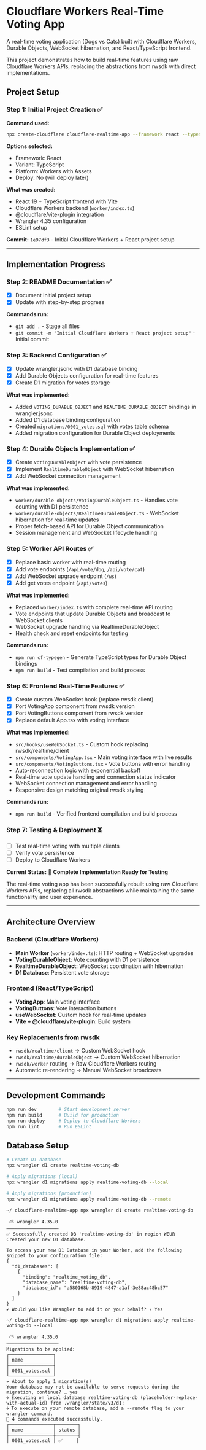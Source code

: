 # Cloudflare Workers Real-Time Voting App

A real-time voting application (Dogs vs Cats) built with Cloudflare Workers, Durable Objects, WebSocket hibernation, and React/TypeScript frontend.

This project demonstrates how to build real-time features using raw Cloudflare Workers APIs, replacing the abstractions from rwsdk with direct implementations.

## Project Setup

### Step 1: Initial Project Creation ✅
**Command used:** 
```bash
npx create-cloudflare cloudflare-realtime-app --framework react --typescript --git
```

**Options selected:**
- Framework: React
- Variant: TypeScript  
- Platform: Workers with Assets
- Deploy: No (will deploy later)

**What was created:**
- React 19 + TypeScript frontend with Vite
- Cloudflare Workers backend (`worker/index.ts`)
- @cloudflare/vite-plugin integration
- Wrangler 4.35 configuration
- ESLint setup

**Commit:** `1e97df3` - Initial Cloudflare Workers + React project setup

---

## Implementation Progress

### Step 2: README Documentation ✅
- [x] Document initial project setup
- [x] Update with step-by-step progress

**Commands run:**
- `git add .` - Stage all files
- `git commit -m "Initial Cloudflare Workers + React project setup"` - Initial commit

### Step 3: Backend Configuration ✅
- [x] Update wrangler.jsonc with D1 database binding
- [x] Add Durable Objects configuration for real-time features
- [x] Create D1 migration for votes storage

**What was implemented:**
- Added `VOTING_DURABLE_OBJECT` and `REALTIME_DURABLE_OBJECT` bindings in wrangler.jsonc
- Added D1 database binding configuration
- Created `migrations/0001_votes.sql` with votes table schema
- Added migration configuration for Durable Object deployments

### Step 4: Durable Objects Implementation ✅
- [x] Create `VotingDurableObject` with vote persistence
- [x] Implement `RealtimeDurableObject` with WebSocket hibernation
- [x] Add WebSocket connection management

**What was implemented:**
- `worker/durable-objects/VotingDurableObject.ts` - Handles vote counting with D1 persistence
- `worker/durable-objects/RealtimeDurableObject.ts` - WebSocket hibernation for real-time updates
- Proper fetch-based API for Durable Object communication
- Session management and WebSocket lifecycle handling

### Step 5: Worker API Routes ✅
- [x] Replace basic worker with real-time routing
- [x] Add vote endpoints (`/api/vote/dog`, `/api/vote/cat`)
- [x] Add WebSocket upgrade endpoint (`/ws`)
- [x] Add get votes endpoint (`/api/votes`)

**What was implemented:**
- Replaced `worker/index.ts` with complete real-time API routing
- Vote endpoints that update Durable Objects and broadcast to WebSocket clients
- WebSocket upgrade handling via RealtimeDurableObject
- Health check and reset endpoints for testing

**Commands run:**
- `npm run cf-typegen` - Generate TypeScript types for Durable Object bindings
- `npm run build` - Test compilation and build process

### Step 6: Frontend Real-Time Features ✅
- [x] Create custom WebSocket hook (replace rwsdk client)
- [x] Port VotingApp component from rwsdk version
- [x] Port VotingButtons component from rwsdk version
- [x] Replace default App.tsx with voting interface

**What was implemented:**
- `src/hooks/useWebSocket.ts` - Custom hook replacing rwsdk/realtime/client
- `src/components/VotingApp.tsx` - Main voting interface with live results
- `src/components/VotingButtons.tsx` - Vote buttons with error handling
- Auto-reconnection logic with exponential backoff
- Real-time vote update handling and connection status indicator
- WebSocket connection management and error handling
- Responsive design matching original rwsdk styling

**Commands run:**
- `npm run build` - Verified frontend compilation and build process

### Step 7: Testing & Deployment ⏳
- [ ] Test real-time voting with multiple clients
- [ ] Verify vote persistence
- [ ] Deploy to Cloudflare Workers

**Current Status:** 🎉 **Complete Implementation Ready for Testing**

The real-time voting app has been successfully rebuilt using raw Cloudflare Workers APIs, replacing all rwsdk abstractions while maintaining the same functionality and user experience.

---

## Architecture Overview

### Backend (Cloudflare Workers)
- **Main Worker** (`worker/index.ts`): HTTP routing + WebSocket upgrades
- **VotingDurableObject**: Vote counting with D1 persistence
- **RealtimeDurableObject**: WebSocket coordination with hibernation
- **D1 Database**: Persistent vote storage

### Frontend (React/TypeScript)
- **VotingApp**: Main voting interface
- **VotingButtons**: Vote interaction buttons
- **useWebSocket**: Custom hook for real-time updates
- **Vite + @cloudflare/vite-plugin**: Build system

### Key Replacements from rwsdk
- `rwsdk/realtime/client` → Custom WebSocket hook
- `rwsdk/realtime/durableObject` → Custom WebSocket hibernation
- `rwsdk/worker` routing → Raw Cloudflare Workers routing
- Automatic re-rendering → Manual WebSocket broadcasts

---

## Development Commands

```bash
npm run dev        # Start development server
npm run build      # Build for production  
npm run deploy     # Deploy to Cloudflare Workers
npm run lint       # Run ESLint
```

## Database Setup

```bash
# Create D1 database
npx wrangler d1 create realtime-voting-db

# Apply migrations (local)
npx wrangler d1 migrations apply realtime-voting-db --local

# Apply migrations (production)
npx wrangler d1 migrations apply realtime-voting-db --remote
```




```
~/ cloudflare-realtime-app npx wrangler d1 create realtime-voting-db

 ⛅️ wrangler 4.35.0
───────────────────
✅ Successfully created DB 'realtime-voting-db' in region WEUR
Created your new D1 database.

To access your new D1 Database in your Worker, add the following snippet to your configuration file:
{
  "d1_databases": [
    {
      "binding": "realtime_voting_db",
      "database_name": "realtime-voting-db",
      "database_id": "a580168b-8919-4847-a1af-3e88ac48bc57"
    }
  ]
}
✔ Would you like Wrangler to add it on your behalf? › Yes
```


```
~/ cloudflare-realtime-app npx wrangler d1 migrations apply realtime-voting-db --local

 ⛅️ wrangler 4.35.0
───────────────────
Migrations to be applied:
┌────────────────┐
│ name           │
├────────────────┤
│ 0001_votes.sql │
└────────────────┘
✔ About to apply 1 migration(s)
Your database may not be available to serve requests during the migration, continue? … yes
🌀 Executing on local database realtime-voting-db (placeholder-replace-with-actual-id) from .wrangler/state/v3/d1:
🌀 To execute on your remote database, add a --remote flag to your wrangler command.
🚣 4 commands executed successfully.
┌────────────────┬────────┐
│ name           │ status │
├────────────────┼────────┤
│ 0001_votes.sql │ ✅     │
```